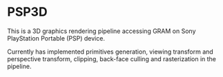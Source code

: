 PSP3D
=====

This is a 3D graphics rendering pipeline accessing GRAM on Sony PlayStation Portable (PSP) device.

Currently has implemented primitives generation, viewing transform and perspective transform, clipping, back-face culling and rasterization in the pipeline.
